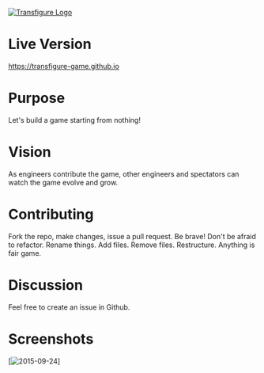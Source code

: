 [![Transfigure Logo](https://transfigure-game.github.io/images/github/transfigure.png)](https://github.com/transfigure-game)

# Live Version

https://transfigure-game.github.io

# Purpose

Let's build a game starting from nothing!

# Vision

As engineers contribute the game, other engineers and spectators can watch the game evolve and grow.

# Contributing

Fork the repo, make changes, issue a pull request. Be brave! Don't be afraid to refactor. Rename things. Add files. Remove files. Restructure. Anything is fair game.

# Discussion

Feel free to create an issue in Github.

# Screenshots

[![2015-09-24](https://transfigure-game.github.io/images/screenshots/2015-09-24-a.png)]
